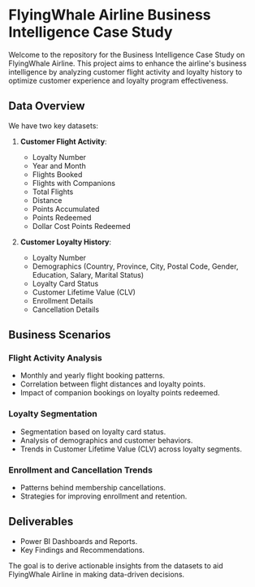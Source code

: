 # FlyingWhale Airline Business Intelligence Case Study

Welcome to the repository for the Business Intelligence Case Study on FlyingWhale Airline. This project aims to enhance the airline's business intelligence by analyzing customer flight activity and loyalty history to optimize customer experience and loyalty program effectiveness.

## Data Overview

We have two key datasets:

1. **Customer Flight Activity**:
   - Loyalty Number
   - Year and Month
   - Flights Booked
   - Flights with Companions
   - Total Flights
   - Distance
   - Points Accumulated
   - Points Redeemed
   - Dollar Cost Points Redeemed

2. **Customer Loyalty History**:
   - Loyalty Number
   - Demographics (Country, Province, City, Postal Code, Gender, Education, Salary, Marital Status)
   - Loyalty Card Status
   - Customer Lifetime Value (CLV)
   - Enrollment Details
   - Cancellation Details

## Business Scenarios

### Flight Activity Analysis
- Monthly and yearly flight booking patterns.
- Correlation between flight distances and loyalty points.
- Impact of companion bookings on loyalty points redeemed.

### Loyalty Segmentation
- Segmentation based on loyalty card status.
- Analysis of demographics and customer behaviors.
- Trends in Customer Lifetime Value (CLV) across loyalty segments.

### Enrollment and Cancellation Trends
- Patterns behind membership cancellations.
- Strategies for improving enrollment and retention.

## Deliverables

- Power BI Dashboards and Reports.
- Key Findings and Recommendations.

The goal is to derive actionable insights from the datasets to aid FlyingWhale Airline in making data-driven decisions.

